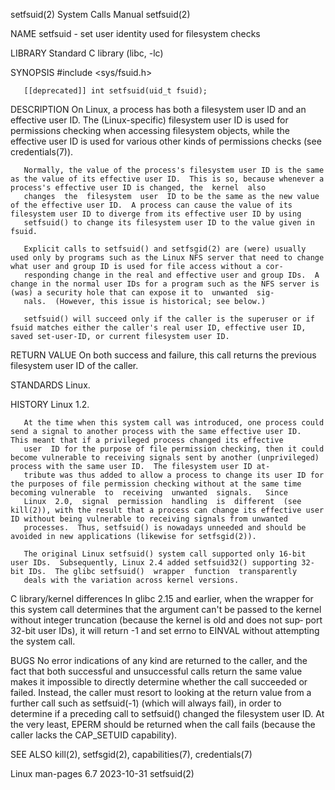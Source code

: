 setfsuid(2)                                                                                 System Calls Manual                                                                                 setfsuid(2)

NAME
       setfsuid - set user identity used for filesystem checks

LIBRARY
       Standard C library (libc, -lc)

SYNOPSIS
       #include <sys/fsuid.h>

       [[deprecated]] int setfsuid(uid_t fsuid);

DESCRIPTION
       On  Linux,  a process has both a filesystem user ID and an effective user ID.  The (Linux-specific) filesystem user ID is used for permissions checking when accessing filesystem objects, while the
       effective user ID is used for various other kinds of permissions checks (see credentials(7)).

       Normally, the value of the process's filesystem user ID is the same as the value of its effective user ID.  This is so, because whenever a process's effective user ID is changed, the  kernel  also
       changes  the  filesystem  user  ID to be the same as the new value of the effective user ID.  A process can cause the value of its filesystem user ID to diverge from its effective user ID by using
       setfsuid() to change its filesystem user ID to the value given in fsuid.

       Explicit calls to setfsuid() and setfsgid(2) are (were) usually used only by programs such as the Linux NFS server that need to change what user and group ID is used for file access without a cor‐
       responding change in the real and effective user and group IDs.  A change in the normal user IDs for a program such as the NFS server is (was) a security hole that can expose it to  unwanted  sig‐
       nals.  (However, this issue is historical; see below.)

       setfsuid() will succeed only if the caller is the superuser or if fsuid matches either the caller's real user ID, effective user ID, saved set-user-ID, or current filesystem user ID.

RETURN VALUE
       On both success and failure, this call returns the previous filesystem user ID of the caller.

STANDARDS
       Linux.

HISTORY
       Linux 1.2.

       At the time when this system call was introduced, one process could send a signal to another process with the same effective user ID.  This meant that if a privileged process changed its effective
       user  ID for the purpose of file permission checking, then it could become vulnerable to receiving signals sent by another (unprivileged) process with the same user ID.  The filesystem user ID at‐
       tribute was thus added to allow a process to change its user ID for the purposes of file permission checking without at the same time becoming vulnerable  to  receiving  unwanted  signals.   Since
       Linux  2.0,  signal  permission  handling  is  different  (see kill(2)), with the result that a process can change its effective user ID without being vulnerable to receiving signals from unwanted
       processes.  Thus, setfsuid() is nowadays unneeded and should be avoided in new applications (likewise for setfsgid(2)).

       The original Linux setfsuid() system call supported only 16-bit user IDs.  Subsequently, Linux 2.4 added setfsuid32() supporting 32-bit IDs.  The glibc setfsuid()  wrapper  function  transparently
       deals with the variation across kernel versions.

   C library/kernel differences
       In  glibc 2.15 and earlier, when the wrapper for this system call determines that the argument can't be passed to the kernel without integer truncation (because the kernel is old and does not sup‐
       port 32-bit user IDs), it will return -1 and set errno to EINVAL without attempting the system call.

BUGS
       No error indications of any kind are returned to the caller, and the fact that both successful and unsuccessful calls return the same value makes it impossible to directly  determine  whether  the
       call  succeeded  or  failed.  Instead, the caller must resort to looking at the return value from a further call such as setfsuid(-1) (which will always fail), in order to determine if a preceding
       call to setfsuid() changed the filesystem user ID.  At the very least, EPERM should be returned when the call fails (because the caller lacks the CAP_SETUID capability).

SEE ALSO
       kill(2), setfsgid(2), capabilities(7), credentials(7)

Linux man-pages 6.7                                                                              2023-10-31                                                                                     setfsuid(2)
